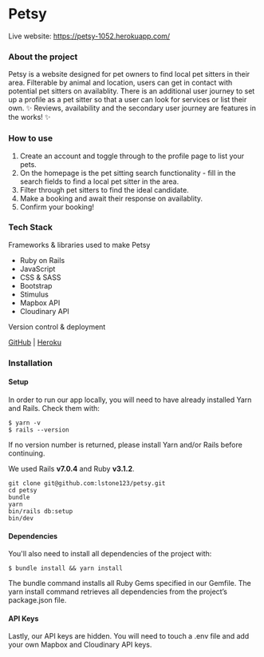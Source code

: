 # Petsy

Live website: https://petsy-1052.herokuapp.com/

### About the project

Petsy is a website designed for pet owners to find local pet sitters in their area. 
Filterable by animal and location, users can get in contact with potential pet sitters on availablity.
There is an additional user journey to set up a profile as a pet sitter so that a user can look for services or list their own. 
✨ Reviews, availability and the secondary user journey are features in the works! ✨

### How to use

1) Create an account and toggle through to the profile page to list your pets. 
2) On the homepage is the pet sitting search functionality - fill in the search fields to find a local pet sitter in the area. 
3) Filter through pet sitters to find the ideal candidate. 
4) Make a booking and await their response on availablity.
5) Confirm your booking!

### Tech Stack
Frameworks & libraries used to make Petsy

- Ruby on Rails
- JavaScript
- CSS & SASS
- Bootstrap
- Stimulus
- Mapbox API
- Cloudinary API

Version control & deployment

[GitHub](https://github.com/lstone123/petsy) | 
[Heroku](https://petsy-1052.herokuapp.com/)

### Installation

#### Setup
In order to run our app locally, you will need to have already installed Yarn and Rails. Check them with:

```
$ yarn -v
$ rails --version
```

If no version number is returned, please install Yarn and/or Rails before continuing.

We used Rails **v7.0.4** and Ruby **v3.1.2**.

```
git clone git@github.com:lstone123/petsy.git
cd petsy
bundle
yarn
bin/rails db:setup
bin/dev
```

#### Dependencies
You'll also need to install all dependencies of the project with:

```
$ bundle install && yarn install
```

The bundle command installs all Ruby Gems specified in our Gemfile. The yarn install command retrieves all dependencies from the project’s package.json file.

#### API Keys
Lastly, our API keys are hidden. You will need to touch a .env file and add your own Mapbox and Cloudinary API keys.

